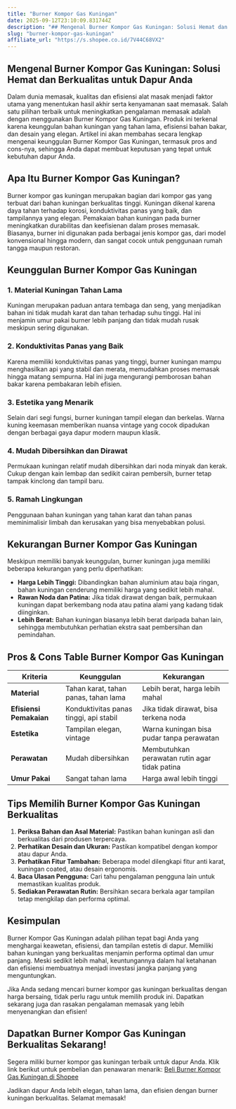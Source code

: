 ```yaml
---
title: "Burner Kompor Gas Kuningan"
date: 2025-09-12T23:10:09.831744Z
description: "## Mengenal Burner Kompor Gas Kuningan: Solusi Hemat dan Berkualitas untuk Dapur Anda..."
slug: "burner-kompor-gas-kuningan"
affiliate_url: "https://s.shopee.co.id/7V44C68VX2"
---
```

## Mengenal Burner Kompor Gas Kuningan: Solusi Hemat dan Berkualitas untuk Dapur Anda

Dalam dunia memasak, kualitas dan efisiensi alat masak menjadi faktor utama yang menentukan hasil akhir serta kenyamanan saat memasak. Salah satu pilihan terbaik untuk meningkatkan pengalaman memasak adalah dengan menggunakan Burner Kompor Gas Kuningan. Produk ini terkenal karena keunggulan bahan kuningan yang tahan lama, efisiensi bahan bakar, dan desain yang elegan. Artikel ini akan membahas secara lengkap mengenai keunggulan Burner Kompor Gas Kuningan, termasuk pros and cons-nya, sehingga Anda dapat membuat keputusan yang tepat untuk kebutuhan dapur Anda.

## Apa Itu Burner Kompor Gas Kuningan?

Burner kompor gas kuningan merupakan bagian dari kompor gas yang terbuat dari bahan kuningan berkualitas tinggi. Kuningan dikenal karena daya tahan terhadap korosi, konduktivitas panas yang baik, dan tampilannya yang elegan. Pemakaian bahan kuningan pada burner meningkatkan durabilitas dan keefisienan dalam proses memasak. Biasanya, burner ini digunakan pada berbagai jenis kompor gas, dari model konvensional hingga modern, dan sangat cocok untuk penggunaan rumah tangga maupun restoran.

## Keunggulan Burner Kompor Gas Kuningan

### 1. Material Kuningan Tahan Lama
Kuningan merupakan paduan antara tembaga dan seng, yang menjadikan bahan ini tidak mudah karat dan tahan terhadap suhu tinggi. Hal ini menjamin umur pakai burner lebih panjang dan tidak mudah rusak meskipun sering digunakan.

### 2. Konduktivitas Panas yang Baik
Karena memiliki konduktivitas panas yang tinggi, burner kuningan mampu menghasilkan api yang stabil dan merata, memudahkan proses memasak hingga matang sempurna. Hal ini juga mengurangi pemborosan bahan bakar karena pembakaran lebih efisien.

### 3. Estetika yang Menarik
Selain dari segi fungsi, burner kuningan tampil elegan dan berkelas. Warna kuning keemasan memberikan nuansa vintage yang cocok dipadukan dengan berbagai gaya dapur modern maupun klasik.

### 4. Mudah Dibersihkan dan Dirawat
Permukaan kuningan relatif mudah dibersihkan dari noda minyak dan kerak. Cukup dengan kain lembap dan sedikit cairan pembersih, burner tetap tampak kinclong dan tampil baru.

### 5. Ramah Lingkungan
Penggunaan bahan kuningan yang tahan karat dan tahan panas meminimalisir limbah dan kerusakan yang bisa menyebabkan polusi.

## Kekurangan Burner Kompor Gas Kuningan

Meskipun memiliki banyak keunggulan, burner kuningan juga memiliki beberapa kekurangan yang perlu diperhatikan:

- **Harga Lebih Tinggi:** Dibandingkan bahan aluminium atau baja ringan, bahan kuningan cenderung memiliki harga yang sedikit lebih mahal.
- **Rawan Noda dan Patina:** Jika tidak dirawat dengan baik, permukaan kuningan dapat berkembang noda atau patina alami yang kadang tidak diinginkan.
- **Lebih Berat:** Bahan kuningan biasanya lebih berat daripada bahan lain, sehingga membutuhkan perhatian ekstra saat pembersihan dan pemindahan.

## Pros & Cons Table Burner Kompor Gas Kuningan

| Kriteria                       | Keunggulan                                   | Kekurangan                               |
|--------------------------------|----------------------------------------------|------------------------------------------|
| **Material**                   | Tahan karat, tahan panas, tahan lama         | Lebih berat, harga lebih mahal        |
| **Efisiensi Pemakaian**        | Konduktivitas panas tinggi, api stabil      | Jika tidak dirawat, bisa terkena noda  |
| **Estetika**                   | Tampilan elegan, vintage                    | Warna kuningan bisa pudar tanpa perawatan |
| **Perawatan**                  | Mudah dibersihkan                          | Membutuhkan perawatan rutin agar tidak patina |
| **Umur Pakai**                 | Sangat tahan lama                         | Harga awal lebih tinggi                |

## Tips Memilih Burner Kompor Gas Kuningan Berkualitas

1. **Periksa Bahan dan Asal Material:** Pastikan bahan kuningan asli dan berkualitas dari produsen terpercaya.
2. **Perhatikan Desain dan Ukuran:** Pastikan kompatibel dengan kompor atau dapur Anda.
3. **Perhatikan Fitur Tambahan:** Beberapa model dilengkapi fitur anti karat, kuningan coated, atau desain ergonomis.
4. **Baca Ulasan Pengguna:** Cari tahu pengalaman pengguna lain untuk memastikan kualitas produk.
5. **Sediakan Perawatan Rutin:** Bersihkan secara berkala agar tampilan tetap mengkilap dan performa optimal.

## Kesimpulan

Burner Kompor Gas Kuningan adalah pilihan tepat bagi Anda yang menghargai keawetan, efisiensi, dan tampilan estetis di dapur. Memiliki bahan kuningan yang berkualitas menjamin performa optimal dan umur panjang. Meski sedikit lebih mahal, keuntungannya dalam hal ketahanan dan efisiensi membuatnya menjadi investasi jangka panjang yang menguntungkan.

Jika Anda sedang mencari burner kompor gas kuningan berkualitas dengan harga bersaing, tidak perlu ragu untuk memilih produk ini. Dapatkan sekarang juga dan rasakan pengalaman memasak yang lebih menyenangkan dan efisien!

## Dapatkan Burner Kompor Gas Kuningan Berkualitas Sekarang!

Segera miliki burner kompor gas kuningan terbaik untuk dapur Anda. Klik link berikut untuk pembelian dan penawaran menarik: [Beli Burner Kompor Gas Kuningan di Shopee](https://s.shopee.co.id/7V44C68VX2)

Jadikan dapur Anda lebih elegan, tahan lama, dan efisien dengan burner kuningan berkualitas. Selamat memasak!